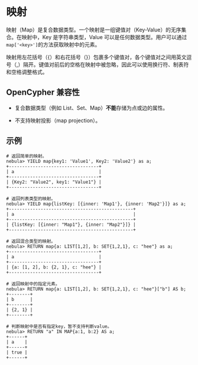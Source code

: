 # 映射

映射（Map）是复合数据类型。一个映射是一组键值对（Key-Value）的无序集合。在映射中，Key 是字符串类型，Value 可以是任何数据类型。用户可以通过`map['<key>']`的方法获取映射中的元素。

映射用左花括号（{）和右花括号（}）包裹多个键值对，各个键值对之间用英文逗号（,）隔开。键值对前后的空格在映射中被忽略，因此可以使用换行符、制表符和空格调整格式。

## OpenCypher 兼容性

- 复合数据类型（例如 List、Set、Map）**不能**存储为点或边的属性。

- 不支持映射投影（map projection）。

## 示例

```ngql
# 返回简单的映射。
nebula> YIELD map{key1: 'Value1', Key2: 'Value2'} as a;
+----------------------------------+
| a                                |
+----------------------------------+
| {Key2: "Value2", key1: "Value1"} |
+----------------------------------+

# 返回列表类型的映射。
nebula> YIELD map{listKey: [{inner: 'Map1'}, {inner: 'Map2'}]} as a;
+-----------------------------------------------+
| a                                             |
+-----------------------------------------------+
| {listKey: [{inner: "Map1"}, {inner: "Map2"}]} |
+-----------------------------------------------+

# 返回混合类型的映射。
nebula> RETURN map{a: LIST[1,2], b: SET{1,2,1}, c: "hee"} as a;
+----------------------------------+
| a                                |
+----------------------------------+
| {a: [1, 2], b: {2, 1}, c: "hee"} |
+----------------------------------+

# 返回映射中的指定元素。
nebula> RETURN map{a: LIST[1,2], b: SET{1,2,1}, c: "hee"}["b"] AS b;
+--------+
| b      |
+--------+
| {2, 1} |
+--------+

# 判断映射中是否有指定key，暂不支持判断value。
nebula> RETURN "a" IN MAP{a:1, b:2} AS a;
+------+
| a    |
+------+
| true |
+------+
```


